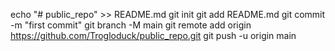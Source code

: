 echo "# public_repo" >> README.md
git init
git add README.md
git commit -m "first commit"
git branch -M main
git remote add origin https://github.com/Trogloduck/public_repo.git
git push -u origin main
